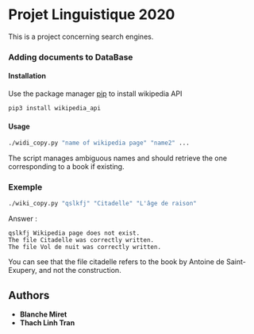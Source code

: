 # Projet Linguistique 2020

This is a project concerning search engines.



### Adding documents to DataBase

#### Installation

Use the package manager [pip](https://pip.pypa.io/en/stable/) to install wikipedia API

```bash
pip3 install wikipedia_api
```

#### Usage

```bash
./widi_copy.py "name of wikipedia page" "name2" ...
```

The script manages ambiguous names and should retrieve the one corresponding to a book if existing.

### Exemple

```bash
./wiki_copy.py "qslkfj" "Citadelle" "L'âge de raison"
```

Answer :
```
qslkfj Wikipedia page does not exist.
The file Citadelle was correctly written.
The file Vol de nuit was correctly written.
```
You can see that the file citadelle refers to the book by Antoine de Saint-Exupery, and not the construction.

## Authors

* **Blanche Miret**
* **Thach Linh Tran**
